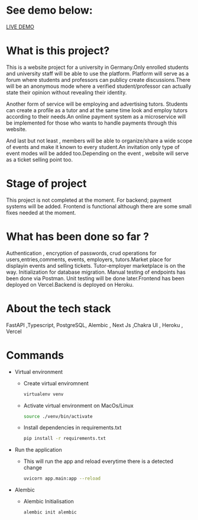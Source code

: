 # See demo below:

[LIVE DEMO](https://fastapi-hsrw-demo.vercel.app/forum)


# What is this project?

This is a website project for a university in Germany.Only enrolled students and university staff will be able to use the platform. Platform will serve as a forum where students and professors can publicy create discussions.There will be an anonymous mode where a verified student/professor can actually state their opinion without revealing their identity.

Another form of service will be employing and advertising tutors. Students can create a profile as a tutor and at the same time look and employ tutors according to their needs.An online payment system as a microservice will be implemented for those who wants to handle payments through this website.

And last but not least , members will be able to organize/share a wide scope of events and make it known to every student.An invitation only type of event modes will be added too.Depending on the event , website will serve as a ticket selling point too.

# Stage of project

This project is not completed at the moment. For backend; payment systems will be added. Frontend is functional although there are some small fixes needed at the moment.

# What has been done so far ?

Authentication , encryption of passwords, crud operations for users,entries,comments, events, employers, tutors.Market place for displayin events and selling tickets. Tutor-employer marketplace is on the way. Initialization for database migration. Manual testing of endpoints has been done via Postman. Unit testing will be done later.Frontend has been deployed on Vercel.Backend is deployed on Heroku.

# About the tech stack

FastAPI ,Typescript, PostgreSQL, Alembic , Next Js ,Chakra UI , Heroku , Vercel

# Commands

-   Virtual environment
    -   Create virtual enviromnent
        ```bash
        virtualenv venv
        ```
    -   Activate virtual environment on MacOs/Linux
        ```bash
        source ./venv/bin/activate
        ```
    -   Install dependencies in requirements.txt
        ```bash
        pip install -r requirements.txt
        ```
-   Run the application
    -   This will run the app and reload everytime there is a detected change
        ```bash
        uvicorn app.main:app --reload
        ```
        
-   Alembic
    -   Alembic Initialisation
        ```bash
        alembic init alembic
        ```
